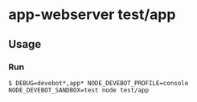 # app-webserver test/app

## Usage

### Run

```shell
$ DEBUG=devebot*,app* NODE_DEVEBOT_PROFILE=console NODE_DEVEBOT_SANDBOX=test node test/app
```
